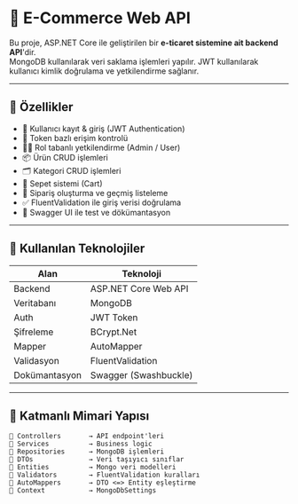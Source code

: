 # 🛒 E-Commerce Web API

Bu proje, ASP.NET Core ile geliştirilen bir **e-ticaret sistemine ait backend API**'dir.  
MongoDB kullanılarak veri saklama işlemleri yapılır. JWT kullanılarak kullanıcı kimlik doğrulama ve yetkilendirme sağlanır.

---

## 🚀 Özellikler

- 👥 Kullanıcı kayıt & giriş (JWT Authentication)
- 🔐 Token bazlı erişim kontrolü
- 🧑‍💼 Rol tabanlı yetkilendirme (Admin / User)
- 📦 Ürün CRUD işlemleri
- 🗂️ Kategori CRUD işlemleri
- 🛒 Sepet sistemi (Cart)
- 🧾 Sipariş oluşturma ve geçmiş listeleme
- ✅ FluentValidation ile giriş verisi doğrulama
- 📄 Swagger UI ile test ve dökümantasyon

---

## 🧱 Kullanılan Teknolojiler

| Alan | Teknoloji |
|------|-----------|
| Backend | ASP.NET Core Web API |
| Veritabanı | MongoDB |
| Auth | JWT Token |
| Şifreleme | BCrypt.Net |
| Mapper | AutoMapper |
| Validasyon | FluentValidation |
| Dokümantasyon | Swagger (Swashbuckle) |

---

## 📁 Katmanlı Mimari Yapısı

```plaintext
📁 Controllers       → API endpoint'leri
📁 Services          → Business logic
📁 Repositories      → MongoDB işlemleri
📁 DTOs              → Veri taşıyıcı sınıflar
📁 Entities          → Mongo veri modelleri
📁 Validators        → FluentValidation kuralları
📁 AutoMappers       → DTO <=> Entity eşleştirme
📁 Context           → MongoDbSettings
